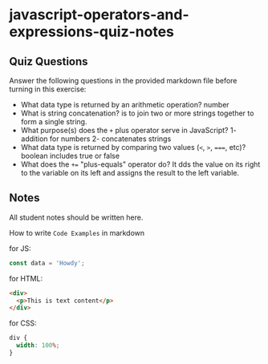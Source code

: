 # javascript-operators-and-expressions-quiz-notes

## Quiz Questions

Answer the following questions in the provided markdown file before turning in this exercise:

- What data type is returned by an arithmetic operation?
  number
- What is string concatenation?
  is to join two or more strings together to form a single string.
- What purpose(s) does the `+` plus operator serve in JavaScript?
  1- addition for numbers 2- concatenates strings
- What data type is returned by comparing two values (`<`, `>`, `===`, etc)?
  boolean includes true or false
- What does the `+=` "plus-equals" operator do?
  It dds the value on its right to the variable on its left and assigns the result to the left variable.

## Notes

All student notes should be written here.

How to write `Code Examples` in markdown

for JS:

```javascript
const data = 'Howdy';
```

for HTML:

```html
<div>
  <p>This is text content</p>
</div>
```

for CSS:

```css
div {
  width: 100%;
}
```
